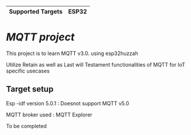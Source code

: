 | Supported Targets | ESP32 |
| ----------------- | ----- |

# _MQTT project_

This project is to learn MQTT v3.0. using esp32huzzah 

Utilize Retain as well as Last will Testament functionalities of MQTT for IoT  specific usecases 




## Target setup 

Esp -idf version 5.0.1 : Doesnot support MQTT v5.0

MQTT broker used : MQTT Explorer 

To be completed 


